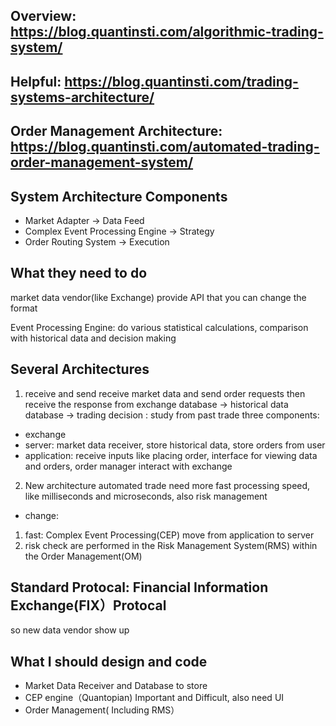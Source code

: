 ## Overview: https://blog.quantinsti.com/algorithmic-trading-system/
## Helpful: https://blog.quantinsti.com/trading-systems-architecture/
## Order Management Architecture: https://blog.quantinsti.com/automated-trading-order-management-system/
## System Architecture Components
- Market Adapter  -> Data Feed
- Complex Event Processing Engine  -> Strategy
- Order Routing System -> Execution

## What they need to do
market data vendor(like Exchange) provide API that you can change the format

Event Processing Engine: do various statistical calculations, comparison with historical data and decision making


## Several Architectures
1. receive and send
receive market data and send order requests then receive the response from exchange
database -> historical data
database -> trading decision  : study from past trade
three components: 
- exchange
- server: market data receiver, store historical data, store orders from user
- application: receive inputs like placing order, interface for viewing data and orders, order manager interact with exchange

2. New architecture
automated trade need more fast processing speed, like milliseconds and microseconds, also risk management
- change:
1. fast: Complex Event Processing(CEP) move from application to server
2. risk check are performed in the Risk Management System(RMS) within the Order Management(OM)

## Standard Protocal: Financial Information Exchange(FIX）Protocal
so new data vendor show up

## What I should design and code
- Market Data Receiver and Database to store
- CEP engine（Quantopian)  Important and Difficult, also need UI
- Order Management( Including RMS）
